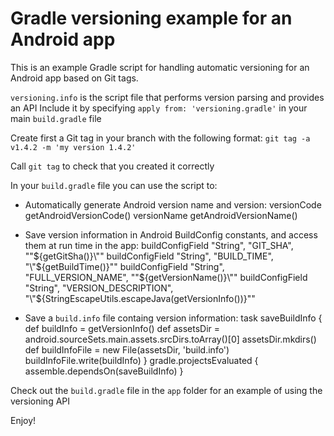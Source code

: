 # Gradle versioning example for an Android app

This is an example Gradle script for handling automatic versioning for an Android app based on Git tags.

`versioning.info` is the script file that performs version parsing and provides an API
Include it by specifying `apply from: 'versioning.gradle'` in your main `build.gradle` file

Create first a Git tag in your branch with the following format:
`git tag -a v1.4.2 -m 'my version 1.4.2'`

Call `git tag` to check that you created it correctly

In your `build.gradle` file you can use the script to:
* Automatically generate Android version name and version:
    versionCode getAndroidVersionCode()
    versionName getAndroidVersionName()

* Save version information in Android BuildConfig constants, and access them at run time in the app:
    buildConfigField "String", "GIT_SHA", "\"${getGitSha()}\""
    buildConfigField "String", "BUILD_TIME", "\"${getBuildTime()}\""
    buildConfigField "String", "FULL_VERSION_NAME", "\"${getVersionName()}\""
    buildConfigField "String", "VERSION_DESCRIPTION", "\"${StringEscapeUtils.escapeJava(getVersionInfo())}\""

* Save a `build.info` file containg version information:
    task saveBuildInfo {
      def buildInfo = getVersionInfo()
      def assetsDir = android.sourceSets.main.assets.srcDirs.toArray()[0]
      assetsDir.mkdirs()
      def buildInfoFile = new File(assetsDir, 'build.info')
      buildInfoFile.write(buildInfo)
    }
    gradle.projectsEvaluated {
      assemble.dependsOn(saveBuildInfo)
    }


Check out the `build.gradle` file in the `app` folder for an example of using the versioning API

Enjoy!
